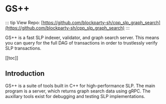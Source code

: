 # GS++

::: tip View Repo:
[https://github.com/blockparty-sh/cpp_slp_graph_search](https://github.com/blockparty-sh/cpp_slp_graph_search)
:::

GS++ is a fast SLP indexer, validator, and graph search server. This means you can query for the full DAG of transactions in order to trustlessly verify SLP transactions.

[[toc]]

## Introduction

GS++ is a suite of tools built in C++ for high-performance SLP. The main program is a server, which returns graph search data using gRPC. The auxillary tools exist for debugging and testing SLP implementations.
